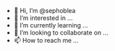 - 👋 Hi, I’m @sephoblea
- 👀 I’m interested in ...
- 🌱 I’m currently learning ...
- 💞️ I’m looking to collaborate on ...
- 📫 How to reach me ...

<!---
sephoblea/sephoblea is a ✨ special ✨ repository because its `README.md` (this file) appears on your GitHub profile.
You can click the Preview link to take a look at your changes.
--->
